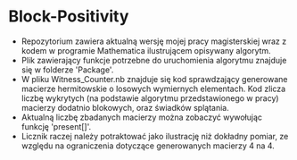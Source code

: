 # Block-Positivity
- Repozytorium zawiera aktualną wersję mojej pracy magisterskiej wraz z kodem w programie Mathematica ilustrującem opisywany algorytm.
- Plik zawierający funkcje potrzebne do uruchomienia algorytmu znajduje się w folderze 'Package'.
- W pliku Witness_Counter.nb znajduje się kod sprawdzający generowane macierze hermitowskie o losowych wymiernych elementach. Kod zlicza liczbę wykrytych (na podstawie algorytmu przedstawionego w pracy) macierzy dodatnio blokowych, oraz świadków splątania. 
- Aktualną liczbę zbadanych macierzy można zobaczyć wywołując funkcję 'present[]'.
- Licznik raczej należy potraktować jako ilustrację niż dokładny pomiar, ze względu na ograniczenia dotyczące generowanych macierzy 4 na 4. 
